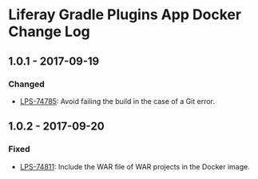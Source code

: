 # Liferay Gradle Plugins App Docker Change Log

## 1.0.1 - 2017-09-19

### Changed
- [LPS-74785]: Avoid failing the build in the case of a Git error.

## 1.0.2 - 2017-09-20

### Fixed
- [LPS-74811]: Include the WAR file of WAR projects in the Docker image.

[LPS-74785]: https://issues.liferay.com/browse/LPS-74785
[LPS-74811]: https://issues.liferay.com/browse/LPS-74811